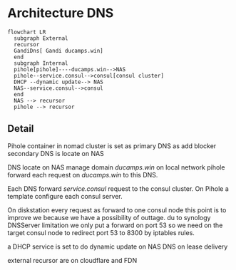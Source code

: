 # Architecture DNS

```mermaid
flowchart LR
  subgraph External
  recursor
  GandiDns[ Gandi ducamps.win]
  end
  subgraph Internal
  pihole[pihole]----ducamps.win-->NAS
  pihole--service.consul-->consul[consul cluster]
  DHCP --dynamic update--> NAS
  NAS--service.consul-->consul
  end
  NAS --> recursor
  pihole --> recursor

```

## Detail

Pihole container in nomad cluster is set as primary DNS as add blocker secondary DNS is locate on NAS

DNS locate on NAS manage domain *ducamps.win* on local network pihole forward each request on *ducamps.win* to this DNS.

Each DNS forward *service.consul* request to the consul cluster. On Pihole a template configure each consul server.

On diskstation every request as forward to one consul node this point is to improve we because we have a possibility of outtage. du to synology DNSServer limitation we only put a forward on port 53 so we need on the target consul node to redirect port 53 to 8300 by iptables rules.

a DHCP service is set to do dynamic update on NAS DNS on lease delivery

external recursor are on cloudflare and FDN

